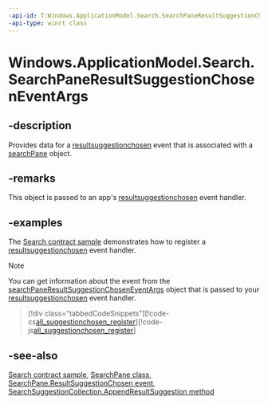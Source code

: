 ```yaml
---
-api-id: T:Windows.ApplicationModel.Search.SearchPaneResultSuggestionChosenEventArgs
-api-type: winrt class
---
```


<!-- Class syntax.
public class SearchPaneResultSuggestionChosenEventArgs : Windows.ApplicationModel.Search.ISearchPaneResultSuggestionChosenEventArgs
-->

# Windows.ApplicationModel.Search.SearchPaneResultSuggestionChosenEventArgs

## -description
Provides data for a [resultsuggestionchosen](searchpane_resultsuggestionchosen.md) event that is associated with a [searchPane](searchpane.md) object.

## -remarks
This object is passed to an app's [resultsuggestionchosen](searchpane_resultsuggestionchosen.md) event handler.

## -examples
The [Search contract sample](http://go.microsoft.com/fwlink/p/?linkid=234892) demonstrates how to register a [resultsuggestionchosen](searchpane_resultsuggestionchosen.md) event handler.

> [!NOTE]
> You can get information about the event from the [searchPaneResultSuggestionChosenEventArgs](searchpaneresultsuggestionchoseneventargs.md) object that is passed to your [resultsuggestionchosen](searchpane_resultsuggestionchosen.md) event handler.



> [!div class="tabbedCodeSnippets"][!code-cs[all_suggestionchosen_register](../windows.applicationmodel.search/code/SearchContract/CS/Scenario6.xaml.cs#Snippetall_suggestionchosen_register)][!code-js[all_suggestionchosen_register](../windows.applicationmodel.search/code/SearchContract/js/js/scenario6.js#Snippetall_suggestionchosen_register)]

## -see-also
[Search contract sample](http://go.microsoft.com/fwlink/p/?linkid=234892), [SearchPane class](searchpane.md), [SearchPane.ResultSuggestionChosen event](searchpane_resultsuggestionchosen.md), [SearchSuggestionCollection.AppendResultSuggestion method](searchsuggestioncollection_appendresultsuggestion.md)

